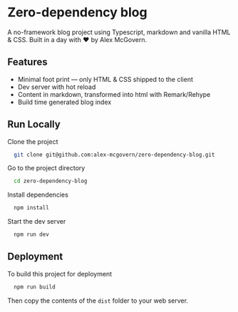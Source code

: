 # Zero-dependency blog

A no-framework blog project using Typescript, markdown and vanilla HTML & CSS.
Built in a day with ❤️ by Alex McGovern.

## Features

-   Minimal foot print — only HTML & CSS shipped to the client
-   Dev server with hot reload
-   Content in markdown, transformed into html with Remark/Rehype
-   Build time generated blog index

## Run Locally

Clone the project

```zsh
  git clone git@github.com:alex-mcgovern/zero-dependency-blog.git
```

Go to the project directory

```zsh
  cd zero-dependency-blog
```

Install dependencies

```zsh
  npm install
```

Start the dev server

```zsh
  npm run dev
```

## Deployment

To build this project for deployment

```zsh
  npm run build
```

Then copy the contents of the `dist` folder to your web server.
